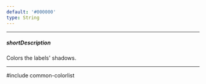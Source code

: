 ```yaml
---
default: '#000000'
type: String
---
```

---
##### shortDescription
Colors the labels' shadows.

---
#include common-colorlist